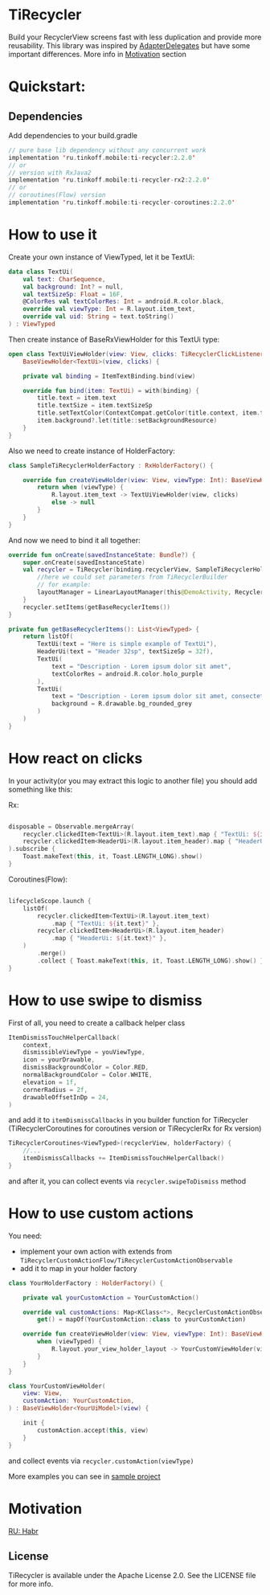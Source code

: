 # TiRecycler

Build your RecyclerView screens fast with less duplication and provide more reusability. This
library was inspired by [AdapterDelegates](https://github.com/sockeqwe/AdapterDelegates) but have
some important differences. More info in [Motivation](#motivation) section

# Quickstart:

## Dependencies

Add dependencies to your build.gradle

```kotlin
// pure base lib dependency without any concurrent work
implementation 'ru.tinkoff.mobile:ti-recycler:2.2.0'
// or 
// version with RxJava2 
implementation 'ru.tinkoff.mobile:ti-recycler-rx2:2.2.0'
// or
// coroutines(Flow) version
implementation 'ru.tinkoff.mobile:ti-recycler-coroutines:2.2.0'
```

# How to use it

Create your own instance of ViewTyped, let it be TextUi:

```kotlin
data class TextUi(
    val text: CharSequence,
    val background: Int? = null,
    val textSizeSp: Float = 16F,
    @ColorRes val textColorRes: Int = android.R.color.black,
    override val viewType: Int = R.layout.item_text,
    override val uid: String = text.toString()
) : ViewTyped
```

Then create instance of BaseRxViewHolder for this TextUi type:

```kotlin
open class TextUiViewHolder(view: View, clicks: TiRecyclerClickListener) :
    BaseViewHolder<TextUi>(view, clicks) {

    private val binding = ItemTextBinding.bind(view)

    override fun bind(item: TextUi) = with(binding) {
        title.text = item.text
        title.textSize = item.textSizeSp
        title.setTextColor(ContextCompat.getColor(title.context, item.textColorRes))
        item.background?.let(title::setBackgroundResource)
    }
}
```

Also we need to create instance of HolderFactory:

```kotlin
class SampleTiRecyclerHolderFactory : RxHolderFactory() {

    override fun createViewHolder(view: View, viewType: Int): BaseViewHolder<*>? {
        return when (viewType) {
            R.layout.item_text -> TextUiViewHolder(view, clicks)
            else -> null
        }
    }
}
```

And now we need to bind it all together:

```kotlin
override fun onCreate(savedInstanceState: Bundle?) {
    super.onCreate(savedInstanceState)
    val recycler = TiRecycler(binding.recyclerView, SampleTiRecyclerHolderFactory()) {
        //here we could set parameters from TiRecyclerBuilder
        // for example:
        layoutManager = LinearLayoutManager(this@DemoActivity, RecyclerView.HORIZONTAL, false)
    }
    recycler.setItems(getBaseRecyclerItems())
}

private fun getBaseRecyclerItems(): List<ViewTyped> {
    return listOf(
        TextUi(text = "Here is simple example of TextUi"),
        HeaderUi(text = "Header 32sp", textSizeSp = 32f),
        TextUi(
            text = "Description - Lorem ipsum dolor sit amet",
            textColorRes = android.R.color.holo_purple
        ),
        TextUi(
            text = "Description - Lorem ipsum dolor sit amet, consectetur adipiscing elit",
            background = R.drawable.bg_rounded_grey
        )
    )
}
```

# How react on clicks

In your activity(or you may extract this logic to another file) you should add something like this:

Rx:

```kotlin

disposable = Observable.mergeArray(
    recycler.clickedItem<TextUi>(R.layout.item_text).map { "TextUi: ${it.text}" },
    recycler.clickedItem<HeaderUi>(R.layout.item_header).map { "HeaderUi: ${it.text}" },
).subscribe {
    Toast.makeText(this, it, Toast.LENGTH_LONG).show()
}
```

Coroutines(Flow):

```kotlin

lifecycleScope.launch {
    listOf(
        recycler.clickedItem<TextUi>(R.layout.item_text)
            .map { "TextUi: ${it.text}" },
        recycler.clickedItem<HeaderUi>(R.layout.item_header)
            .map { "HeaderUi: ${it.text}" },
    )
        .merge()
        .collect { Toast.makeText(this, it, Toast.LENGTH_LONG).show() }
}
```

# How to use swipe to dismiss

First of all, you need to create a callback helper class

```kotlin
ItemDismissTouchHelperCallback(
    context,
    dismissibleViewType = youViewType,
    icon = yourDrawable,
    dismissBackgroundColor = Color.RED,
    normalBackgroundColor = Color.WHITE,
    elevation = 1f,
    cornerRadius = 2f,
    drawableOffsetInDp = 24,
)
```

and add it to `itemDismissCallbacks` in you builder function for TiRecycler (TiRecyclerCoroutines for coroutines version
or TiRecyclerRx for Rx version)

```kotlin
TiRecyclerCoroutines<ViewTyped>(recyclerView, holderFactory) {
    //...
    itemDismissCallbacks += ItemDismissTouchHelperCallback()
}
```

and after it, you can collect events via `recycler.swipeToDismiss` method

# How to use custom actions

You need:

* implement your own action with extends from `TiRecyclerCustomActionFlow/TiRecyclerCustomActionObservable`
* add it to map in your holder factory

```kotlin
class YourHolderFactory : HolderFactory() {

    private val yourCustomAction = YourCustomAction()

    override val customActions: Map<KClass<*>, RecyclerCustomActionObservable<*, *>>
        get() = mapOf(YourCustomAction::class to yourCustomAction)

    override fun createViewHolder(view: View, viewType: Int): BaseViewHolder<*>? {
        when (viewTyped) {
            R.layout.your_view_holder_layout -> YourCustomViewHolder(view, yourCustomAction)
        }
    }
}

class YourCustomViewHolder(
    view: View,
    customAction: YourCustomAction,
) : BaseViewHolder<YourUiModel>(view) {

    init {
        customAction.accept(this, view)
    }
}
```

and collect events via `recycler.customAction(viewType)`

More examples you can see
in [sample project](sample/src/main/java/ru/tinkoff/mobile/tech/tirecycler)

# Motivation

[RU: Habr](https://habr.com/ru/company/tinkoff/blog/665930/)

## License

TiRecycler is available under the Apache License 2.0. See the LICENSE file for more info.
